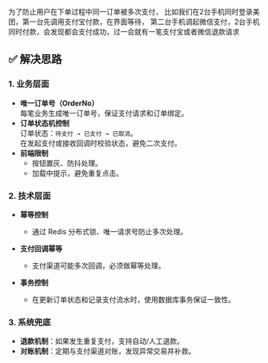 为了防止用户在下单过程中同一订单被多次支付，
比如我们在2台手机同时登录美团，第一台先调用支付宝付款，在界面等待，
第二台手机调起微信支付，2台手机同时付款，会发现都会支付成功，过一会就有一笔支付宝或者微信退款请求

## ✅ 解决思路

### 1. 业务层面
- **唯一订单号（OrderNo）**  
  每笔业务生成唯一订单号，保证支付请求和订单绑定。  
- **订单状态机控制**  
  订单状态：`待支付 → 已支付 → 已取消`。  
  在发起支付或接收回调时校验状态，避免二次支付。  
- **前端限制**  
  - 按钮置灰、防抖处理。  
  - 加载中提示，避免重复点击。
  
### 2. 技术层面
- **幂等控制**  
  - 通过 Redis 分布式锁、唯一请求号防止多次处理。   

- **支付回调幂等**
  - 支付渠道可能多次回调，必须做幂等处理。

- **事务控制**
  - 在更新订单状态和记录支付流水时，使用数据库事务保证一致性。

### 3. 系统兜底
- **退款机制**：如果发生重复支付，支持自动/人工退款。
- **对账机制**：定期与支付渠道对账，发现异常交易并补救。 
